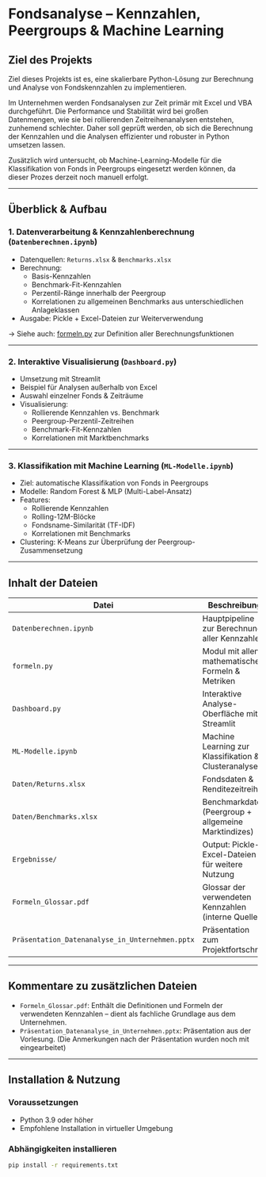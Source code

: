 # Fondsanalyse – Kennzahlen, Peergroups & Machine Learning

## Ziel des Projekts

Ziel dieses Projekts ist es, eine skalierbare Python-Lösung zur Berechnung und Analyse von Fondskennzahlen zu implementieren.

Im Unternehmen werden Fondsanalysen zur Zeit primär mit Excel und VBA durchgeführt. Die Performance und Stabilität wird bei großen Datenmengen, wie sie bei rollierenden Zeitreihenanalysen entstehen, zunhemend schlechter. Daher soll geprüft werden, ob sich die Berechnung der Kennzahlen und die Analysen effizienter und robuster in Python umsetzen lassen.

Zusätzlich wird untersucht, ob Machine-Learning-Modelle für die Klassifikation von Fonds in Peergroups eingesetzt werden können, da dieser Prozes derzeit noch manuell erfolgt.

---

## Überblick & Aufbau

### 1. Datenverarbeitung & Kennzahlenberechnung (`Datenberechnen.ipynb`)
- Datenquellen: `Returns.xlsx` & `Benchmarks.xlsx`
- Berechnung:  
  - Basis-Kennzahlen
  - Benchmark-Fit-Kennzahlen
  - Perzentil-Ränge innerhalb der Peergroup  
  - Korrelationen zu allgemeinen Benchmarks aus unterschiedlichen Anlageklassen
- Ausgabe: Pickle + Excel-Dateien zur Weiterverwendung

→ Siehe auch: [formeln.py](./formeln.py) zur Definition aller Berechnungsfunktionen

---

### 2. Interaktive Visualisierung (`Dashboard.py`)
- Umsetzung mit Streamlit
- Beispiel für Analysen außerhalb von Excel
- Auswahl einzelner Fonds & Zeiträume
- Visualisierung:
  - Rollierende Kennzahlen vs. Benchmark
  - Peergroup-Perzentil-Zeitreihen
  - Benchmark-Fit-Kennzahlen
  - Korrelationen mit Marktbenchmarks

---

### 3. Klassifikation mit Machine Learning (`ML-Modelle.ipynb`)
- Ziel: automatische Klassifikation von Fonds in Peergroups
- Modelle: Random Forest & MLP (Multi-Label-Ansatz)
- Features:
  - Rollierende Kennzahlen
  - Rolling-12M-Blöcke
  - Fondsname-Similarität (TF-IDF)
  - Korrelationen mit Benchmarks
- Clustering: K-Means zur Überprüfung der Peergroup-Zusammensetzung

---

## Inhalt der Dateien

| Datei                                 | Beschreibung |
|--------------------------------------|--------------|
| `Datenberechnen.ipynb`               | Hauptpipeline zur Berechnung aller Kennzahlen |
| `formeln.py`                         | Modul mit allen mathematischen Formeln & Metriken |
| `Dashboard.py`                       | Interaktive Analyse-Oberfläche mit Streamlit |
| `ML-Modelle.ipynb`                   | Machine Learning zur Klassifikation & Clusteranalyse |
| `Daten/Returns.xlsx`                 | Fondsdaten & Renditezeitreihen |
| `Daten/Benchmarks.xlsx`              | Benchmarkdaten (Peergroup + allgemeine Marktindizes) |
| `Ergebnisse/`                        | Output: Pickle- & Excel-Dateien für weitere Nutzung |
| `Formeln_Glossar.pdf`                | Glossar der verwendeten Kennzahlen (interne Quelle) |
| `Präsentation_Datenanalyse_in_Unternehmen.pptx` | Präsentation zum Projektfortschritt |

---

## Kommentare zu zusätzlichen Dateien

- `Formeln_Glossar.pdf`: Enthält die Definitionen und Formeln der verwendeten Kennzahlen – dient als fachliche Grundlage aus dem Unternehmen.
- `Präsentation_Datenanalyse_in_Unternehmen.pptx`: Präsentation aus der Vorlesung. (Die Anmerkungen nach der Präsentation wurden noch mit eingearbeitet)

---

## Installation & Nutzung

### Voraussetzungen
- Python 3.9 oder höher
- Empfohlene Installation in virtueller Umgebung

### Abhängigkeiten installieren
```bash
pip install -r requirements.txt
